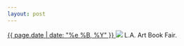 ```yaml
---
layout: post
---
```


<p>
  <a href="/284">
    <time>{{ page.date | date: "%e %B, %Y" }}</time>
  </a>
  <a href="/284"><img src="{{ site.assets_url }}/284.jpg"/></a>
  <span>L.A. Art Book Fair.</span>
</p>
